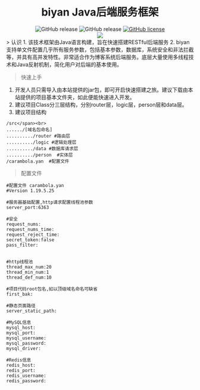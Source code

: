 <div  style="text-align:center">
<H1 >biyan Java后端服务框架</H1>
<img alt="GitHub release" src="https://img.shields.io/badge/java-%3E%3D1.8-blue">
<img alt="GitHub release" src="https://img.shields.io/github/release/BegoniaGit/biyan">
<a href="https://github.com/BegoniaGit/biyan/blob/master/LICENSE"><img alt="GitHub license" src="https://img.shields.io/github/license/BegoniaGit/biyan"></a></image>
</div>
<div  style="text-align:center">
<image src="https://raw.githubusercontent.com/BegoniaGit/images/master/img/20190614161907.png">
</div>
> 认识
1. 该技术框架由Java语言构建，旨在快速搭建RESTful后端服务
2. biyan支持单文件配置几乎所有服务参数，包括基本参数，数据库，系统安全和非法拦截等，并具有高并发特性。非常适合作为博客系统后端服务。底层大量使用多线程技术和Java反射机制，简化用户对后端的基本使用。

> 快速上手
1. 开发人员只需导入由本站提供的jar包，即可开启快速搭建之旅。建议下载由本站提供的项目基本文件夹，如此便能快速进入开发。
2. 建议项目Class分三层结构，分别router层，logic层，person层和data层。
3. 建议项目结构
```
/src</span><br>
....../[域名包命名]
........../router #路由层
........../logic #逻辑处理层
........../data #数据库请求层
........../person  #实体层
/carambola.yan  #配置文件
```

> 配置文件
````
#配置文件 carambola.yan
#Version 1.19.5.25

#服务器基础配置,http请求配置线程池参数
server_port:6363

#安全
request_nums:
request_nums_time:
request_reject_time:
secret_token:false
pass_filter:


#http线程池
thread_max_num:20
thread_min_num:1
thread_def_num:10

#项目代码root包名,如以顶级域名命名可缺省
first_bak:

#静态页面路径
server_static_path:

#MySQL信息
mysql_host:
mysql_port:
mysql_username:
mysql_password:
mysql_driver:

#Redis信息
redis_host:
redis_port:
redis_username:
redis_password:

````
